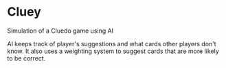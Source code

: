 # Cluey

Simulation of a Cluedo game using AI

AI keeps track of player's suggestions and what cards other players don't know. It also uses a weighting system to suggest cards that are more likely to be correct. 
